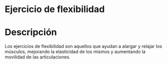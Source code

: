 # Ejercicio de flexibilidad

# Descripción
Los ejercicios de flexibilidad son aquellos que ayudan a alargar y relajar los músculos, mejorando la elasticidad de los mismos y aumentando la movilidad de las articulaciones.


